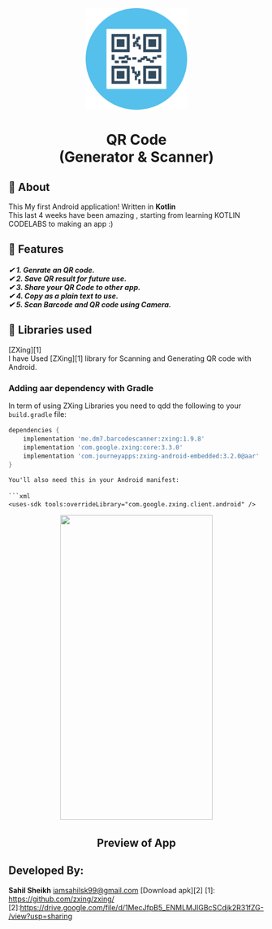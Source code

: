
<p align="center">
    <a>
    <img src="QR_COde.png" width="200" height="200"/>
    </a>
    <h1 align="center">QR Code <br> (Generator & Scanner)</h1>
</p>

## 🌟 About
This My first Android application! Written in <b>Kotlin</b> <br>
This last 4 weeks have been amazing , starting from learning KOTLIN CODELABS to making an app :) 

## 🚀 Features
<h5>
	✔ 1. Genrate an QR code. </br>
	✔ 2. Save QR result for future use. </br>
	✔ 3. Share your QR Code to other app. </br>
	✔ 4. Copy as a plain text to use.</br>
	✔ 5. Scan Barcode and QR code using Camera.</br>
</h5>

## 📃 Libraries used
[ZXing][1]<br>
I have Used [ZXing][1] library for Scanning and Generating QR code with Android.



### Adding aar dependency with Gradle 
In term of using ZXing Libraries you need to qdd the following to your `build.gradle` file:

```groovy
dependencies {
    implementation 'me.dm7.barcodescanner:zxing:1.9.8'
    implementation 'com.google.zxing:core:3.3.0'
    implementation 'com.journeyapps:zxing-android-embedded:3.2.0@aar'
}
```

```
You'll also need this in your Android manifest:

```xml
<uses-sdk tools:overrideLibrary="com.google.zxing.client.android" />
```


<p align="center">
    <a>
    <img src="Project.gif" width="300" height="600"/>
    </a>
    <h2 align="center">Preview of App</h2>
</p>

## Developed By:

**Sahil Sheikh**
iamsahilsk99@gmail.com
[Download apk][2]
[1]: https://github.com/zxing/zxing/
[2]:https://drive.google.com/file/d/1MecJfpB5_ENMLMJIGBcSCdjk2R31fZG-/view?usp=sharing
